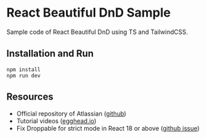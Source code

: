 # React Beautiful DnD Sample

 Sample code of React Beautiful DnD using TS and TailwindCSS.

## Installation and Run

```shell
npm install
npm run dev
```

## Resources

- Official repository of Atlassian ([github](https://github.com/atlassian/react-beautiful-dnd/issues/2399))
- Tutorial videos ([egghead.io](https://egghead.io/courses/beautiful-and-accessible-drag-and-drop-with-react-beautiful-dnd))
- Fix Droppable for strict mode in React 18 or above ([github issue](https://github.com/atlassian/react-beautiful-dnd/issues/2399))
